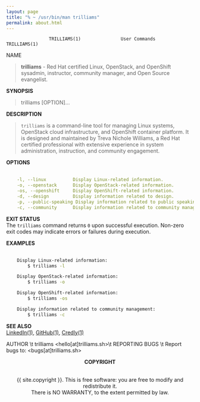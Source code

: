 ```yaml
---
layout: page
title: "% ~ /usr/bin/man trilliams"
permalink: about.html
---
```

					TRILLIAMS(1)               User Commands               TRILLIAMS(1)

NAME
> **trilliams** - Red Hat certified Linux, OpenStack, and OpenShift sysadmin, instructor, community manager, and Open Source evangelist.

**SYNOPSIS**<br>
   > trilliams [OPTION]...

**DESCRIPTION**<br>
> `trilliams` is a command-line tool for managing Linux systems, OpenStack cloud infrastructure, and OpenShift container platform. It is designed and maintained by Treva Nichole Williams, a Red Hat certified professional with extensive experience in system administration, instruction, and community engagement.

**OPTIONS**<br><br>

```yml
    -l, --linux          Display Linux-related information.
    -o, --openstack      Display OpenStack-related information.
    -os, --openshift     Display OpenShift-related information.
    -d, --design         Display information related to design.
    -p, --public-speaking Display information related to public speaking.
    -c, --community      Display information related to community management.
```
**EXIT STATUS**<br>
    The `trilliams` command returns `0` upon successful execution. Non-zero exit codes may indicate errors or failures during execution.

**EXAMPLES**<br><br>

```sh
    Display Linux-related information:
        $ trilliams -l

    Display OpenStack-related information:
        $ trilliams -o

    Display OpenShift-related information:
        $ trilliams -os

    Display information related to community management:
        $ trilliams -c
```

**SEE ALSO**<br>
    [LinkedIn(1)][li], [GitHub(1)][gh], [Credly(1)][cr]

AUTHOR \t trilliams <hello[at]trilliams.sh>\t REPORTING BUGS \t Report bugs to: <bugs[at]trilliams.sh>

**<center>COPYRIGHT</center>**<br>
<center> {{ site.copyright }}. 
This is free software: you are free to modify and redistribute it.<br>
    There is NO WARRANTY, to the extent permitted by law.</center>


[profile]: https://www.openstack.org/community/members/profile/59069/treva-williams
[la]: https://linuxacademy.com
[rax]: https://rackspace.com
[goggy]: https://www.instagram.com/goggy3stax/?hl=en
[li]: https://linkedin.com/in/trilliams
[cr]: https://www.credly.com/users/treva-williams.09141519/badges
[gh]: https://github.com/OGtrilliams
